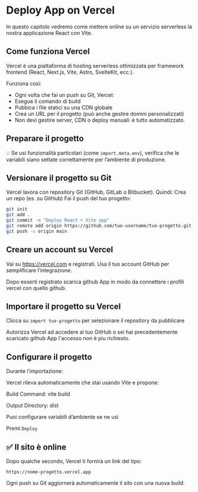 # Deploy App on Vercel

In questo capitolo vedremo come mettere online su un servizio serverless la nostra applicazione React con Vite.

## Come funziona Vercel

Vercel è una piattaforma di hosting serverless ottimizzata per framework frontend (React, Next.js, Vite, Astro, SvelteKit, ecc.). 

Funziona così:

* Ogni volta che fai un push su Git, Vercel:
* Esegue il comando di build
* Pubbica i file statici su una CDN globale
* Crea un URL per il progetto (può anche gestire domini personalizzati)
* Non devi gestire server, CDN o deploy manuali: è tutto automatizzato.

## Preparare il progetto

💡 Se usi funzionalità particolari (come ```import.meta.env```), verifica che le variabili siano settate correttamente per l’ambiente di produzione.

## Versionare il progetto su Git

Vercel lavora con repository Git (GitHub, GitLab o Bitbucket). Quindi:
Crea un repo (es. su GitHub)
Fai il push del tuo progetto:

```sh
git init
git add .
git commit -m "Deploy React + Vite app"
git remote add origin https://github.com/tuo-username/tuo-progetto.git
git push -u origin main
```

## Creare un account su Vercel

Vai su https://vercel.com e registrati. Usa il tuo account GitHub per semplificare l’integrazione.

Dopo esserti registrato scarica github App in modo da connettere i profili vercel con quello github.

## Importare il progetto su Vercel

Clicca su ```import tuo-progetto``` per selezionare il repository da pubblicare

Autorizza Vercel ad accedere al tuo GitHub o sei hai precedentemente scaricato github App l'accesso non è piu richiesto.

## Configurare il progetto

Durante l’importazione:

Vercel rileva automaticamente che stai usando Vite e propone:

Build Command: vite build

Output Directory: dist

Puoi configurare variabili d’ambiente se ne usi

Premi ```Deploy```

## ✅ Il sito è online

Dopo qualche secondo, Vercel ti fornirà un link del tipo:

```https://nome-progetto.vercel.app```

Ogni push su Git aggiornerà automaticamente il sito con una nuova build.